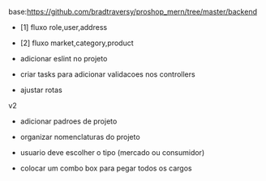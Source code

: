 base:https://github.com/bradtraversy/proshop_mern/tree/master/backend

-   [1] fluxo role,user,address
-   [2] fluxo market,category,product

-   adicionar eslint no projeto
-   criar tasks para adicionar validacoes nos controllers
-   ajustar rotas

v2

-   adicionar padroes de projeto
-   organizar nomenclaturas do projeto

-   usuario deve escolher o tipo (mercado ou consumidor)

-   colocar um combo box para pegar todos os cargos
